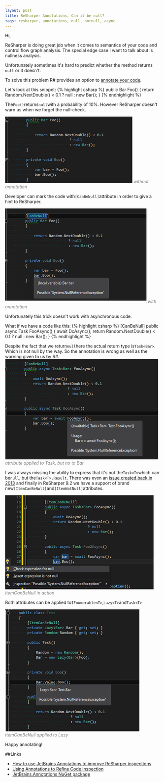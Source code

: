 ```yaml
---
layout: post
title: ReSharper Annotations. Can it be null?
tags: resharper, annotations, null, notnull, async
---
```


Hi,

ReSharper is doing great job when it comes to semantics of your code and control flow graph analysis. The special edge case I want to talk about is nullness analysis.

Unfortunately sometimes it's hard to predict whether the method returns ```null``` or it doesn't.

To solve this problem R# provides an option to [annotate your code](https://blog.jetbrains.com/dotnet/2015/08/12/how-to-use-jetbrains-annotations-to-improve-resharper-inspections/). 

Let's look at this snippet:
{% highlight csharp %}
public Bar Foo()
{
    return Random.NextDouble() < 0.1 
                    ? null
                    : new Bar();
}
{% endhighlight %}

The```Foo()```returns```null```with a probability of 10%. However ReSharper doesn't warn us when we forget the null-check.

![screenshot](/images/resharper-annotations-can-it-be-null/no-canbenull-in-action.png)
_<font color="gray">without annotation</font>_

Developer can mark the code with```[CanBeNull]```attribute in order to give a hint to ReSharper.

![screenshot](/images/resharper-annotations-can-it-be-null/canbenull-in-action.png)
_<font color="gray">with annotation</font>_

Unfortunately this trick doesn't work with asynchronous code. 

What if we have a code like this:
{% highlight csharp %}
[CanBeNull]
public async Task<Bar> FooAsync()
{
    await DoAsync();
    return Random.NextDouble() < 0.1
                    ? null
                    : new Bar();
}
{% endhighlight %}

Despite the fact that we return```null```here the actual return type is```Task<Bar>```. Which is not null by the way. So the annotation is wrong as well as the warning given to us by R#.
![screenshot](/images/resharper-annotations-can-it-be-null/no-canbenull-async.png)
_<font color="gray">attribute applied to Task, but no to Bar</font>_

I was always missing the ability to express that it's not the```Task<T>```which can be```null```, but the```Task<T>.Result```.
There was even an [issue created back in 2013](https://youtrack.jetbrains.com/issue/RSRP-376091) and finally in ReSharper 9.2 we have a support of brand new```[ItemCanBeNull]```and```[ItemNotNull]```attributes.

![ItemCanBeNull in action](/images/resharper-annotations-can-it-be-null/canbenull-async.png)
_<font color="gray">ItemCanBeNull in action</font>_

Both attributes can be applied to```IEnumerable<T>```,```Lazy<T>```and```Task<T>```

![ItemCanBeNull applied to Lazy](/images/resharper-annotations-can-it-be-null/lazy-itemcanbenull.png)
_<font color="gray">ItemCanBeNull applied to Lazy</font>_

Happy annotating!

##Links

* [How to use JetBrains Annotations to improve ReSharper inspections](https://blog.jetbrains.com/dotnet/2015/08/12/how-to-use-jetbrains-annotations-to-improve-resharper-inspections/)
* [Using Annotations to Refine Code Inspection](https://www.jetbrains.com/resharper/help/Code_Analysis__Code_Annotations.html)
* [JetBrains.Annotations NuGet package](https://www.nuget.org/packages/JetBrains.Annotations/)




